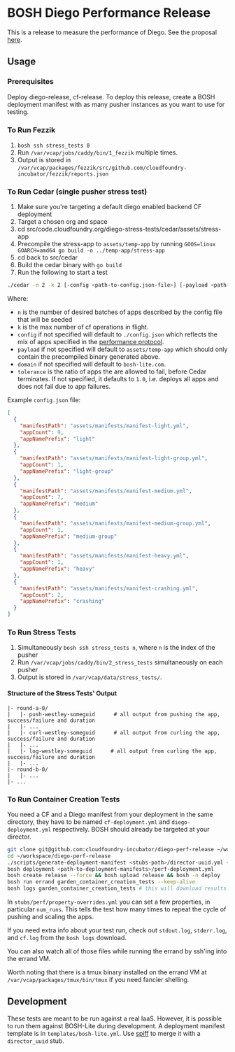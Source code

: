 # BOSH Diego Performance Release

This is a release to measure the performance of Diego. See the proposal [here](https://github.com/pivotal-cf-experimental/diego-dev-notes/blob/master/proposals/measuring_performance.md).

## Usage

### Prerequisites

Deploy diego-release, cf-release.  To deploy this release, create a BOSH
deployment manifest with as many pusher instances as you want to use for
testing.

### To Run Fezzik

1. `bosh ssh stress_tests 0`
1. Run `/var/vcap/jobs/caddy/bin/1_fezzik` multiple times.
1. Output is stored in `/var/vcap/packages/fezzik/src/github.com/cloudfoundry-incubator/fezzik/reports.json`

### To Run Cedar (single pusher stress test)

1. Make sure you're targeting a default diego enabled backend CF deployment
1. Target a chosen org and space
1. cd src/code.cloudfoundry.org/diego-stress-tests/cedar/assets/stress-app
1. Precompile the stress-app to `assets/temp-app` by running `GOOS=linux GOARCH=amd64 go build -o ../temp-app/stress-app`
1. cd back to src/cedar
1. Build the cedar binary with `go build`
1. Run the following to start a test
```bash
./cedar -n 2 -k 2 [-config <path-to-config.json-file>] [-payload <path-to-dir-containing-app-payload>] [-domain <your-app-domain>] [-tolerance <tolerance-factor>]
```
Where:
- `n` is the number of desired batches of apps described by the config file that will be seeded
- `k` is the max number of cf operations in flight.
- `config` if not specified will default to `./config.json` which reflects the mix of apps specified in the [performance protocol](https://github.com/cloudfoundry/diego-dev-notes/blob/master/proposals/measuring_performance.md#experiment-2-launching-and-running-many-cf-applications).
- `payload` if not specified will default to `assets/temp-app` which should only contain the precompiled binary generated above.
- `domain` if not specified will default to `bosh-lite.com`.
- `tolerance` is the ratio of apps the are allowed to fail, before Cedar terminates. If not specified, it defaults to `1.0`, i.e. deploys all apps and does not fail due to app failures.

Example `config.json` file:
```json
[
  {
    "manifestPath": "assets/manifests/manifest-light.yml",
    "appCount": 9,
    "appNamePrefix": "light"
  },
  {
    "manifestPath": "assets/manifests/manifest-light-group.yml",
    "appCount": 1,
    "appNamePrefix": "light-group"
  },
  {
    "manifestPath": "assets/manifests/manifest-medium.yml",
    "appCount": 7,
    "appNamePrefix": "medium"
  },
  {
    "manifestPath": "assets/manifests/manifest-medium-group.yml",
    "appCount": 1,
    "appNamePrefix": "medium-group"
  },
  {
    "manifestPath": "assets/manifests/manifest-heavy.yml",
    "appCount": 1,
    "appNamePrefix": "heavy"
  },
  {
    "manifestPath": "assets/manifests/manifest-crashing.yml",
    "appCount": 2,
    "appNamePrefix": "crashing"
  }
]
```

### To Run Stress Tests

1. Simultaneously `bosh ssh stress_tests n`, where `n` is the index of the
   pusher
1. Run `/var/vcap/jobs/caddy/bin/2_stress_tests` simultaneously on each pusher
1. Output is stored in `/var/vcap/data/stress_tests/`.

#### Structure of the Stress Tests' Output

```
|- round-a-0/
|   |- push-westley-someguid      # all output from pushing the app, success/failure and duration
|   |- ...
|   |- curl-westley-someguid      # all output from curling the app, success/failure and duration
|   |- ...
|   |- log-westley-someguid      # all output from curling the app, success/failure and duration
|   |- ...
|- round-b-0/
|   |- ...
|- ...
```

### To Run Container Creation Tests

You need a CF and a Diego manifest from your deployment in the same directory,
they have to be named `cf-deployment.yml` and `diego-deployment.yml`
respectively. BOSH should already be targeted at your director.

```bash
git clone git@github.com:cloudfoundry-incubator/diego-perf-release ~/workspace/diego-perf-release
cd ~/workspace/diego-perf-release
./scripts/generate-deployment-manifest <stubs-path>/director-uuid.yml <stubs-path>/perf/property-overrides.yml <stubs-path>/perf/instance-count-overrides.yml <stubs-path>/perf/iaas-settings.yml <path-to-deployment-manifests> > <path-to-deployment-manifests>/perf-deployment.yml
bosh deployment <path-to-deployment-manifests>/perf-deployment.yml
bosh create release --force && bosh upload release && bosh -n deploy
bosh run errand garden_container_creation_tests --keep-alive
bosh logs garden_container_creation_tests # this will download results.csv.log, which is a csv file containing the timestamps for the pushes and scales.
```

In `stubs/perf/property-overrides.yml` you can set a few properties,
in particular `num_runs`. This tells the test how many times to repeat the cycle
of pushing and scaling the apps.

If you need extra info about your test run, check out `stdout.log`,
`stderr.log`, and `cf.log` from the `bosh logs` download.

You can also watch all of those files while running the errand by ssh'ing into
the errand VM.

Worth noting that there is a tmux binary installed on the errand VM at
`/var/vcap/packages/tmux/bin/tmux` if you need fancier shelling.

## Development

These tests are meant to be run against a real IaaS. However, it is possible to
run them against BOSH-Lite during development. A deployment manifest template is
in `templates/bosh-lite.yml`. Use
[spiff](https://github.com/cloudfoundry-incubator/spiff) to merge it with a
`director_uuid` stub.

